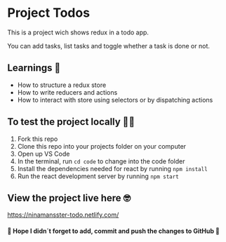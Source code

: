 # Project Todos

This is a project wich shows redux in a todo app.

You can add tasks, list tasks and toggle whether a task is done or not. 


## Learnings 🧠

* How to structure a redux store
* How to write reducers and actions
* How to interact with store using selectors or by dispatching actions

## To test the project locally 💪🏼

1. Fork this repo
2. Clone this repo into your projects folder on your computer
3. Open up VS Code
4. In the terminal, run `cd code` to change into the code folder
5. Install the dependencies needed for react by running `npm install`
6. Run the react development server by running `npm start`

## View the project live here 🤓

https://ninamansster-todo.netlify.com/

#### 🚨 Hope I didn´t forget to add, commit and push the changes to GitHub 🏁
